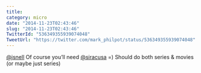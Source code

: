 ```yaml
---
title: 
category: micro
date: "2014-11-23T02:43:46"
slug: "2014-11-23T02:43:46"
TwitterId: "536349355939074048"
TweetUrl: "https://twitter.com/mark_philpot/status/536349355939074048"
---
```


[@jsnell](https://twitter.com/jsnell) Of course you’ll need
[@siracusa](https://twitter.com/siracusa) =) Should do both series &amp; movies
(or maybe just series)
